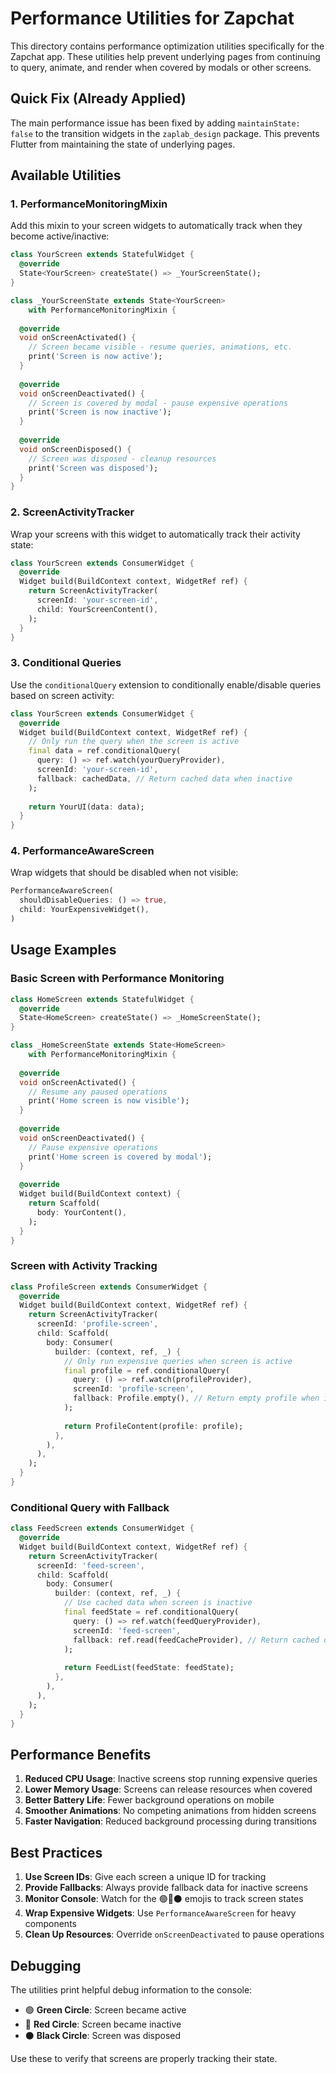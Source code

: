 # Performance Utilities for Zapchat

This directory contains performance optimization utilities specifically for the Zapchat app. These utilities help prevent underlying pages from continuing to query, animate, and render when covered by modals or other screens.

## Quick Fix (Already Applied)

The main performance issue has been fixed by adding `maintainState: false` to the transition widgets in the `zaplab_design` package. This prevents Flutter from maintaining the state of underlying pages.

## Available Utilities

### 1. PerformanceMonitoringMixin

Add this mixin to your screen widgets to automatically track when they become active/inactive:

```dart
class YourScreen extends StatefulWidget {
  @override
  State<YourScreen> createState() => _YourScreenState();
}

class _YourScreenState extends State<YourScreen> 
    with PerformanceMonitoringMixin {
  
  @override
  void onScreenActivated() {
    // Screen became visible - resume queries, animations, etc.
    print('Screen is now active');
  }
  
  @override
  void onScreenDeactivated() {
    // Screen is covered by modal - pause expensive operations
    print('Screen is now inactive');
  }
  
  @override
  void onScreenDisposed() {
    // Screen was disposed - cleanup resources
    print('Screen was disposed');
  }
}
```

### 2. ScreenActivityTracker

Wrap your screens with this widget to automatically track their activity state:

```dart
class YourScreen extends ConsumerWidget {
  @override
  Widget build(BuildContext context, WidgetRef ref) {
    return ScreenActivityTracker(
      screenId: 'your-screen-id',
      child: YourScreenContent(),
    );
  }
}
```

### 3. Conditional Queries

Use the `conditionalQuery` extension to conditionally enable/disable queries based on screen activity:

```dart
class YourScreen extends ConsumerWidget {
  @override
  Widget build(BuildContext context, WidgetRef ref) {
    // Only run the query when the screen is active
    final data = ref.conditionalQuery(
      query: () => ref.watch(yourQueryProvider),
      screenId: 'your-screen-id',
      fallback: cachedData, // Return cached data when inactive
    );
    
    return YourUI(data: data);
  }
}
```

### 4. PerformanceAwareScreen

Wrap widgets that should be disabled when not visible:

```dart
PerformanceAwareScreen(
  shouldDisableQueries: () => true,
  child: YourExpensiveWidget(),
)
```

## Usage Examples

### Basic Screen with Performance Monitoring

```dart
class HomeScreen extends StatefulWidget {
  @override
  State<HomeScreen> createState() => _HomeScreenState();
}

class _HomeScreenState extends State<HomeScreen> 
    with PerformanceMonitoringMixin {
  
  @override
  void onScreenActivated() {
    // Resume any paused operations
    print('Home screen is now visible');
  }
  
  @override
  void onScreenDeactivated() {
    // Pause expensive operations
    print('Home screen is covered by modal');
  }
  
  @override
  Widget build(BuildContext context) {
    return Scaffold(
      body: YourContent(),
    );
  }
}
```

### Screen with Activity Tracking

```dart
class ProfileScreen extends ConsumerWidget {
  @override
  Widget build(BuildContext context, WidgetRef ref) {
    return ScreenActivityTracker(
      screenId: 'profile-screen',
      child: Scaffold(
        body: Consumer(
          builder: (context, ref, _) {
            // Only run expensive queries when screen is active
            final profile = ref.conditionalQuery(
              query: () => ref.watch(profileProvider),
              screenId: 'profile-screen',
              fallback: Profile.empty(), // Return empty profile when inactive
            );
            
            return ProfileContent(profile: profile);
          },
        ),
      ),
    );
  }
}
```

### Conditional Query with Fallback

```dart
class FeedScreen extends ConsumerWidget {
  @override
  Widget build(BuildContext context, WidgetRef ref) {
    return ScreenActivityTracker(
      screenId: 'feed-screen',
      child: Scaffold(
        body: Consumer(
          builder: (context, ref, _) {
            // Use cached data when screen is inactive
            final feedState = ref.conditionalQuery(
              query: () => ref.watch(feedQueryProvider),
              screenId: 'feed-screen',
              fallback: ref.read(feedCacheProvider), // Return cached data
            );
            
            return FeedList(feedState: feedState);
          },
        ),
      ),
    );
  }
}
```

## Performance Benefits

1. **Reduced CPU Usage**: Inactive screens stop running expensive queries
2. **Lower Memory Usage**: Screens can release resources when covered
3. **Better Battery Life**: Fewer background operations on mobile
4. **Smoother Animations**: No competing animations from hidden screens
5. **Faster Navigation**: Reduced background processing during transitions

## Best Practices

1. **Use Screen IDs**: Give each screen a unique ID for tracking
2. **Provide Fallbacks**: Always provide fallback data for inactive screens
3. **Monitor Console**: Watch for the 🟢🔴⚫ emojis to track screen states
4. **Wrap Expensive Widgets**: Use `PerformanceAwareScreen` for heavy components
5. **Clean Up Resources**: Override `onScreenDeactivated` to pause operations

## Debugging

The utilities print helpful debug information to the console:

- 🟢 **Green Circle**: Screen became active
- 🔴 **Red Circle**: Screen became inactive  
- ⚫ **Black Circle**: Screen was disposed

Use these to verify that screens are properly tracking their state.
